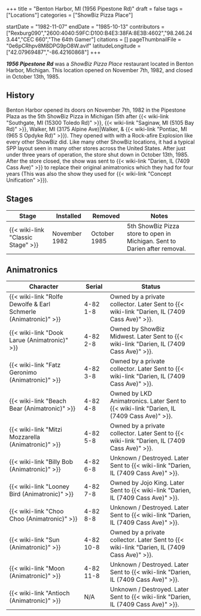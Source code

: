 +++
title = "Benton Harbor, MI (1956 Pipestone Rd)"
draft = false
tags = ["Locations"]
categories = ["ShowBiz Pizza Place"]


startDate = "1982-11-07"
endDate = "1985-10-13"
contributors = ["Rexburg090","2600:4040:59FC:D100:B4E3:38FA:8E3B:4602","98.246.243.44","CEC 660","The 64th Gamer"]
citations = []
pageThumbnailFile = "0e6pCRhpv8M8DPG9pO8W.avif"
latitudeLongitude = ["42.07969487","-86.42160868"]
+++

***1956 Pipestone Rd*** was a *ShowBiz Pizza Place* restaurant located in Benton Harbor, Michigan. This location opened on November 7th, 1982, and closed in October 13th, 1985.

## History

Benton Harbor opened its doors on November 7th, 1982 in the Pipestone Plaza as the 5th ShowBiz Pizza in Michigan (5th after {{< wiki-link "Southgate, MI (15300 Toledo Rd)" >}}, {{< wiki-link "Saginaw, MI (5105 Bay Rd)" >}}, Walker, MI (3175 Alpine Ave)|Walker, &amp; {{< wiki-link "Pontiac, MI (965 S Opdyke Rd)" >}}). They opened with with a Rock-afire Explosion like every other ShowBiz did. Like many other ShowBiz locations, it had a typical SPP layout seen in many other stores across the United States. After just under three years of operation, the store shut down in October 13th, 1985. After the store closed, the show was sent to {{< wiki-link "Darien, IL (7409 Cass Ave)" >}} to replace their original animatronics which they had for four years (This was also the show they used for {{< wiki-link "Concept Unification" >}}).

## Stages

| Stage                                   | Installed     | Removed      | Notes                                                                      |
|-----------------------------------------|---------------|--------------|----------------------------------------------------------------------------|
| {{< wiki-link "Classic Stage" >}} | November 1982 | October 1985 | 5th ShowBiz Pizza store to open in Michigan. Sent to Darien after removal. |

## Animatronics

| Character                                                                 | Serial    | Status                                                                                            |
|---------------------------------------------------------------------------|-----------|---------------------------------------------------------------------------------------------------|
| {{< wiki-link "Rolfe Dewolfe &amp; Earl Schmerle (Animatronic)" >}} | 4-82 1-8  | Owned by a private collector. Later Sent to {{< wiki-link "Darien, IL (7409 Cass Ave)" >}}. |
| {{< wiki-link "Dook Larue (Animatronic)" >}}                        | 4-82 2-8  | Owned by ShowBiz Midwest. Later Sent to {{< wiki-link "Darien, IL (7409 Cass Ave)" >}}.     |
| {{< wiki-link "Fatz Geronimo (Animatronic)" >}}                     | 4-82 3-8  | Owned by a private collector. Later Sent to {{< wiki-link "Darien, IL (7409 Cass Ave)" >}}. |
| {{< wiki-link "Beach Bear (Animatronic)" >}}                        | 4-82 4-8  | Owned by LKD Animatronics. Later Sent to {{< wiki-link "Darien, IL (7409 Cass Ave)" >}}.    |
| {{< wiki-link "Mitzi Mozzarella (Animatronic)" >}}                  | 4-82 5-8  | Owned by a private collector. Later Sent to {{< wiki-link "Darien, IL (7409 Cass Ave)" >}}. |
| {{< wiki-link "Billy Bob (Animatronic)" >}}                         | 4-82 6-8  | Unknown / Destroyed. Later Sent to {{< wiki-link "Darien, IL (7409 Cass Ave)" >}}.          |
| {{< wiki-link "Looney Bird (Animatronic)" >}}                       | 4-82 7-8  | Owned by Jojo King. Later Sent to {{< wiki-link "Darien, IL (7409 Cass Ave)" >}}.           |
| {{< wiki-link "Choo Choo (Animatronic)" >}}                         | 4-82 8-8  | Unknown / Destroyed. Later Sent to {{< wiki-link "Darien, IL (7409 Cass Ave)" >}}.          |
| {{< wiki-link "Sun (Animatronic)" >}}                               | 4-82 10-8 | Owned by a private collector. Later Sent to {{< wiki-link "Darien, IL (7409 Cass Ave)" >}}. |
| {{< wiki-link "Moon (Animatronic)" >}}                              | 4-82 11-8 | Unknown / Destroyed. Later Sent to {{< wiki-link "Darien, IL (7409 Cass Ave)" >}}.          |
| {{< wiki-link "Antioch (Animatronic)" >}}                           | N/A       | Unknown / Destroyed. Later Sent to {{< wiki-link "Darien, IL (7409 Cass Ave)" >}}.          |